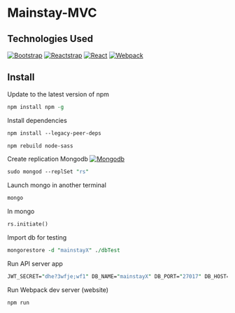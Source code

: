 # Mainstay-MVC

## Technologies Used

[![Bootstrap](https://img.shields.io/badge/Bootstrap-v4.1.3-blue.svg)](https://github.com/twbs/bootstrap/tree/v4.1.3)
[![Reactstrap](https://img.shields.io/badge/Reactstrap-v6.5.0-blue.svg)](https://github.com/reactstrap/reactstrap/releases/tag/6.5.0)
[![React](https://img.shields.io/badge/React-v16.6.3-blue.svg)](https://github.com/facebook/react/releases/tag/v16.6.3)
[![Webpack](https://img.shields.io/badge/Webpack-v4.27.1-blue.svg)](https://github.com/webpack/webpack/releases/tag/v4.27.1)


## Install

Update to the latest version of npm

```perl
npm install npm -g
```

Install dependencies

```perl
npm install --legacy-peer-deps
```

```perl
npm rebuild node-sass
```

Create replication Mongodb [![Mongodb](https://img.shields.io/badge/Mongodb-r4.1.6-blue.svg)](https://github.com/mongodb/mongo/releases/tag/r4.1.6)


```perl
sudo mongod --replSet "rs"
```

Launch mongo in another terminal

```perl
mongo
```

In mongo

```perl
rs.initiate()

```

Import db for testing
```perl
mongorestore -d "mainstayX" ./dbTest
```

Run API server app
```perl
JWT_SECRET="dhe?3wfje;wf1" DB_NAME="mainstayX" DB_PORT="27017" DB_HOST="127.0.0.1" LISTEN_API="4000" node ./src/app.js
```

Run Webpack dev server (website)
```perl
npm run
```

